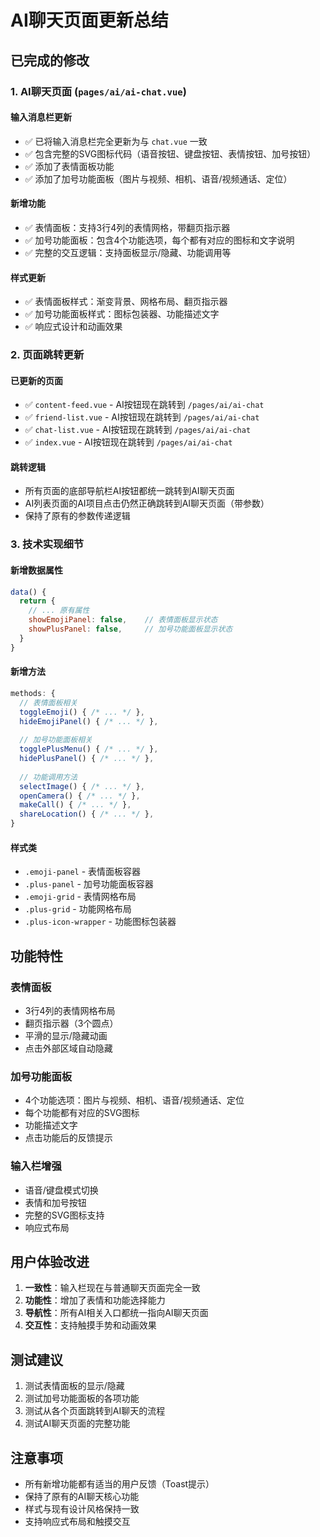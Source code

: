 # AI聊天页面更新总结

## 已完成的修改

### 1. AI聊天页面 (`pages/ai/ai-chat.vue`)

#### 输入消息栏更新
- ✅ 已将输入消息栏完全更新为与 `chat.vue` 一致
- ✅ 包含完整的SVG图标代码（语音按钮、键盘按钮、表情按钮、加号按钮）
- ✅ 添加了表情面板功能
- ✅ 添加了加号功能面板（图片与视频、相机、语音/视频通话、定位）

#### 新增功能
- ✅ 表情面板：支持3行4列的表情网格，带翻页指示器
- ✅ 加号功能面板：包含4个功能选项，每个都有对应的图标和文字说明
- ✅ 完整的交互逻辑：支持面板显示/隐藏、功能调用等

#### 样式更新
- ✅ 表情面板样式：渐变背景、网格布局、翻页指示器
- ✅ 加号功能面板样式：图标包装器、功能描述文字
- ✅ 响应式设计和动画效果

### 2. 页面跳转更新

#### 已更新的页面
- ✅ `content-feed.vue` - AI按钮现在跳转到 `/pages/ai/ai-chat`
- ✅ `friend-list.vue` - AI按钮现在跳转到 `/pages/ai/ai-chat`
- ✅ `chat-list.vue` - AI按钮现在跳转到 `/pages/ai/ai-chat`
- ✅ `index.vue` - AI按钮现在跳转到 `/pages/ai/ai-chat`

#### 跳转逻辑
- 所有页面的底部导航栏AI按钮都统一跳转到AI聊天页面
- AI列表页面的AI项目点击仍然正确跳转到AI聊天页面（带参数）
- 保持了原有的参数传递逻辑

### 3. 技术实现细节

#### 新增数据属性
```javascript
data() {
  return {
    // ... 原有属性
    showEmojiPanel: false,    // 表情面板显示状态
    showPlusPanel: false,     // 加号功能面板显示状态
  }
}
```

#### 新增方法
```javascript
methods: {
  // 表情面板相关
  toggleEmoji() { /* ... */ },
  hideEmojiPanel() { /* ... */ },
  
  // 加号功能面板相关
  togglePlusMenu() { /* ... */ },
  hidePlusPanel() { /* ... */ },
  
  // 功能调用方法
  selectImage() { /* ... */ },
  openCamera() { /* ... */ },
  makeCall() { /* ... */ },
  shareLocation() { /* ... */ },
}
```

#### 样式类
- `.emoji-panel` - 表情面板容器
- `.plus-panel` - 加号功能面板容器
- `.emoji-grid` - 表情网格布局
- `.plus-grid` - 功能网格布局
- `.plus-icon-wrapper` - 功能图标包装器

## 功能特性

### 表情面板
- 3行4列的表情网格布局
- 翻页指示器（3个圆点）
- 平滑的显示/隐藏动画
- 点击外部区域自动隐藏

### 加号功能面板
- 4个功能选项：图片与视频、相机、语音/视频通话、定位
- 每个功能都有对应的SVG图标
- 功能描述文字
- 点击功能后的反馈提示

### 输入栏增强
- 语音/键盘模式切换
- 表情和加号按钮
- 完整的SVG图标支持
- 响应式布局

## 用户体验改进

1. **一致性**：输入栏现在与普通聊天页面完全一致
2. **功能性**：增加了表情和功能选择能力
3. **导航性**：所有AI相关入口都统一指向AI聊天页面
4. **交互性**：支持触摸手势和动画效果

## 测试建议

1. 测试表情面板的显示/隐藏
2. 测试加号功能面板的各项功能
3. 测试从各个页面跳转到AI聊天的流程
4. 测试AI聊天页面的完整功能

## 注意事项

- 所有新增功能都有适当的用户反馈（Toast提示）
- 保持了原有的AI聊天核心功能
- 样式与现有设计风格保持一致
- 支持响应式布局和触摸交互
